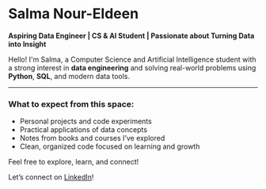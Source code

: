 #  Salma Nour-Eldeen

**Aspiring Data Engineer | CS & AI Student | Passionate about Turning Data into Insight**

Hello! I'm Salma, a Computer Science and Artificial Intelligence student with a strong interest in **data engineering** and solving real-world problems using **Python**, **SQL**, and modern data tools.

---

###  What to expect from this space:
- Personal projects and code experiments  
- Practical applications of data concepts  
- Notes from books and courses I’ve explored  
- Clean, organized code focused on learning and growth

Feel free to explore, learn, and connect!

 
Let’s connect on [LinkedIn]([https://www.linkedin.com/in/Salma-Nour-Eldeen](https://www.linkedin.com/in/salma-nour-eldeen-b16791266/))!
